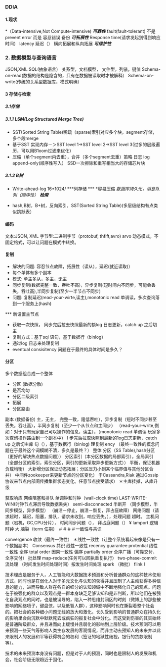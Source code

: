 ### DDIA

####  1.现状

*（Data-intensive,Not Compute-intensive)
***可靠性***
fault(fault-tolerant)
不是prevent error 而是 容忍错误
备份
***可拓展性***
Response time(请求发起到得到响应时间）
latency 延迟（）
横向拓展和纵向拓展
***可维护性***
### 2. 数据模型与查询语言
JSON,XML
SQL(抽象语言）
关系型，文档模型，
文件型，列镞，键值
Schema-on-read(数据的结构是隐含的，只有在数据被读取时才被解释）
Schema-on-write(传统的关系型数据库，模式明确）
#### 3 存储与检索
#####   3.1存储

##### ***3.1.1 LSM(Log Structured Merge Tree)***

  * SST(Sorted String Table)稀疏（sparse)索引对应多个块，segment存储，多个段merge
  * 基于SST 实现内存－＞SST level 1->SST level 2->SST level 3(过多的层级遍历，可以用B1oom过滤来优化）
  * 压缩（单个segment内去重），合并（多个segment去重）策略
    日志 log append-only(顺序性写入）
    SSD一次擦除和重写相当大的存储芯片块

##### 3.1.2 B树

  * Write-ahead-log
    16*1024/
      ***列存储 ***
    *容易压缩
    *数据库持久化，消息队列（顺序性）
**检索***
    
* hash,B树，B+树，反向索引，SST(Sorted String Table)(多层级结构有点类似跳跃表）

#### 编码 
文本:JSON, XML
字节型:二进制字节（protobuf, thfift,avro)
arvo 动态模式，不固定格式，可以让问题在模式中转换。
#### 复制
* 解决的问题: 容忍节点故障，拓展性（读从），延迟(就近读取)）
* 每个单体有多个副本
* 模式: 单主多从，多主，无主
* 同步复制(数据完整一致，吞吐不高)，异步复制(短时间内不同步，可能会丢失，吞吐高),半同步复制(至少一半节点不同步)
* 问题: 复制延迟(read-your-wirte,读主),monotonic read 单调读，多次查询落到一个服务上(hash)

*** 新设置主节点
* 获取一次快照， 同步完后拉去快照最新的额log 日志更新，catch up 之后切主
* 复制方式：基于sql 语句，基于数据行（binlog）
* 通过log 日志来处理复制
* eventual consisitency 问题在于最终的具体时间是多久？

#### 分区
多个数据组合成一个整体
* 分区 (数据分散)
* 是否均匀
* 分区二级索引
* 拓展
* 分区路由


副本 (数据备份)
主，无主，
完整一致，隆低吞吐），异步复制（短时不同步甚至丢失，吞吐高），半同步复制（至少一个从节点和主同步）
（read-your-write,例如：对于只有玩家自己可以操作的信息，读主），（monotonic read 单调读 玩家多次查询操作路由到一个副本中）
I
步完后拉取快照到最新的1og日志更新，catch up 之后切主库
句（），基于数据行（binlog)
理复制
ency
（最终一致性的概念问题在于最终这个词模糊不清，多久是最终？）
整体
分区（SS Table),hash分区（更好的解决热点数据问题））
分区索引（本分区数据的局部索引），全局索引（全部分区的索引，索引分区，索引的更新采取异步更新方式））
平衡，保证机器负载均衡）
大新增分区保证动态拓展；分区压力小到某个临界值与其他分区合并）
中间件zookeeper来更新节点的分区变化）
于Cassandra,Riak 通过Gossip协议来节点内部间传播集群状态变化。任意节点接受请求）
＊主库挂掉，从库升级

获取响应
网络阻塞和排队
单调钟和时钟（wall-clock time)
LAST-WRITE-WIN(时钟节点滞后导致数据丢失）
semi-disconnected
半断开
（同步模型，半同步模型，异步模型）
（崩溃－停止，崩溃－恢复，拜占庭故障）
网络问题（请求超时，延迟，阻塞，排队，请求未收到，响应丢失，），处理问题 超时。
主机问题（宕机，GC,CPU分片），
时间同步问题（），
拜占庭问题（）
¥
lamport 逻辑时钟
大
脑裂（term 任期）
＃＃＃＃一致性与共识

convergence
收敛（最终一致性）
＊线性一致性（让整个系统看起来像是只有一个数据副本）
Consensus
共识
线性一致性
recency guarantee
protential
线性一致性 全序
total order
因果一致性 偏序
partially order
全序广播（可靠交付，全序交付）
批处理
map-reduce(任务可以回执重复执行）
two-phase-commit
流处理
（时间发生时间处理时间）按发生时间处理
spark
（微批）
flink
I





技术理应是服务于人，人工智能和大数据技术预测和分析普通群众的这种技术使用方式，同时也是在弱化人对于多元文化与认知的获得并且压制了人主动获得多种信息的能力，进而导致人群在各自的细分的认知领域中不断地强化自己的观点。问题在于被强化的群众以及观点是一群本身缺乏足够认知和是非判断，所以他们在被强化自我观点的同时，也是被误导的，陷入一种思维封闭区的时刻（微博上的那些被影响的网络喷子，键盘侠，以及低智人群），这种影响同时也在撕裂着整个社会的。把社会的各种细小问题无线的放大和激化。长久受到影响的普通群众在持久化的影响里会向沉默中默默死去或疯狂的报复社会中分化。而这受到伤害的其实始终是普通阶级群众，并且进而向上缓慢并且弱化的影响到上层阶级。技术预测可以用来预测一些天气等影响人类生存发展的客观情况，而非主动去预知人的未来并以此来限制人的发展和平等获得机会的权利（签证的地狱性歧视，银行的贷款限制等）。



技术的未来预测本身没有问题，但是对于人的预测，同时也是限制人的发展和机会，社会阶级无限趋近于固化。

